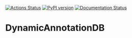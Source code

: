 [![Actions Status](https://github.com/seung-lab/DynamicAnnotationDB/workflows/DynamicAnnotationDB/badge.svg)](https://github.com/seung-lab/DynamicAnnotationDB/actions)
[![PyPI version](https://badge.fury.io/py/DynamicAnnotationDB.svg)](https://badge.fury.io/py/DynamicAnnotationDB)
[![Documentation Status](https://readthedocs.org/projects/dynamicannotationdb/badge/?version=latest)](https://dynamicannotationdb.readthedocs.io/en/latest/?badge=latest)
# DynamicAnnotationDB
